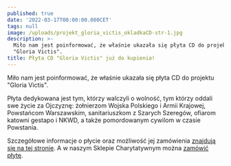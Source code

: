 ```yaml
---
published: true
date: '2022-03-17T08:00:00.000CET'
tags: null
image: /uploads/projekt_gloria_victis_okladkaCD-str-1.jpg
description: >-
  Miło nam jest poinformować, że właśnie ukazała się płyta CD do projektu
  "Gloria Victis". 
title: Płyta CD "Gloria Victis" już do kupienia!
---
```


Miło nam jest poinformować, że właśnie ukazała się płyta CD do projektu "Gloria Victis". 

Płyta dedykowana jest tym, którzy walczyli o wolność, tym którzy oddali swe życie za Ojczyznę: żołnierzom Wojska Polskiego i Armii Krajowej, Powstańcom Warszawskim, sanitariuszkom z Szarych Szeregów, ofiarom katowni gestapo i NKWD, a także pomordowanym cywilom w czasie Powstania. 

Szczegółowe informacje o płycie oraz możliwość jej zamówienia [znajdują się na tej stronie](/projekty/gloria-victis/).
A w naszym Sklepie Charytatywnym można [zamówić płytę](/sklep-charytatywny/).
